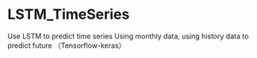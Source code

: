 # LSTM_TimeSeries
Use LSTM to predict time series
Using monthly data, using history data to predict future
（Tensorflow-keras）
